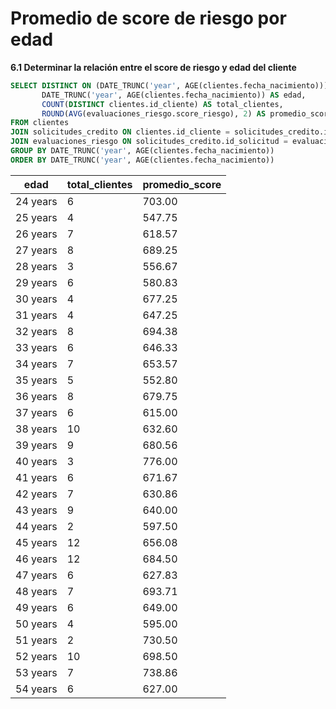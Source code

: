 # **Promedio de score de riesgo por edad**

**6.1 Determinar la relación entre el score de riesgo y edad del cliente**

```sql
SELECT DISTINCT ON (DATE_TRUNC('year', AGE(clientes.fecha_nacimiento))) 
       DATE_TRUNC('year', AGE(clientes.fecha_nacimiento)) AS edad, 
       COUNT(DISTINCT clientes.id_cliente) AS total_clientes, 
       ROUND(AVG(evaluaciones_riesgo.score_riesgo), 2) AS promedio_score
FROM clientes
JOIN solicitudes_credito ON clientes.id_cliente = solicitudes_credito.id_cliente
JOIN evaluaciones_riesgo ON solicitudes_credito.id_solicitud = evaluaciones_riesgo.id_solicitud
GROUP BY DATE_TRUNC('year', AGE(clientes.fecha_nacimiento))
ORDER BY DATE_TRUNC('year', AGE(clientes.fecha_nacimiento))
```
| edad | total_clientes | promedio_score |
|------|----------------|----------------|
| 24 years | 6 | 703.00 |
| 25 years | 4 | 547.75 |
| 26 years | 7 | 618.57 |
| 27 years | 8 | 689.25 |
| 28 years | 3 | 556.67 |
| 29 years | 6 | 580.83 |
| 30 years | 4 | 677.25 |
| 31 years | 4 | 647.25 |
| 32 years | 8 | 694.38 |
| 33 years | 6 | 646.33 |
| 34 years | 7 | 653.57 |
| 35 years | 5 | 552.80 |
| 36 years | 8 | 679.75 |
| 37 years | 6 | 615.00 |
| 38 years | 10 | 632.60 |
| 39 years | 9 | 680.56 |
| 40 years | 3 | 776.00 |
| 41 years | 6 | 671.67 |
| 42 years | 7 | 630.86 |
| 43 years | 9 | 640.00 |
| 44 years | 2 | 597.50 |
| 45 years | 12 | 656.08 |
| 46 years | 12 | 684.50 |
| 47 years | 6 | 627.83 |
| 48 years | 7 | 693.71 |
| 49 years | 6 | 649.00 |
| 50 years | 4 | 595.00 |
| 51 years | 2 | 730.50 |
| 52 years | 10 | 698.50 |
| 53 years | 7 | 738.86 |
| 54 years | 6 | 627.00 |
